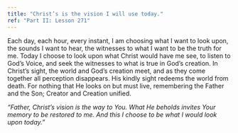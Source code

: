 ```yaml
---
title: "Christ’s is the vision I will use today."
ref: "Part II: Lesson 271"
---
```


Each day, each hour, every instant, I am choosing what I want to look
upon, the sounds I want to hear, the witnesses to what I want to be the
truth for me. Today I choose to look upon what Christ would have me see,
to listen to God’s Voice, and seek the witnesses to what is true in
God’s creation. In Christ’s sight, the world and God’s creation meet,
and as they come together all perception disappears. His kindly sight
redeems the world from death. For nothing that He looks on but must
live, remembering the Father and the Son; Creator and Creation unified.

*“Father, Christ’s vision is the way to You. What He beholds invites Your
memory to be restored to me. And this I choose to be what I would look
upon today.”*

